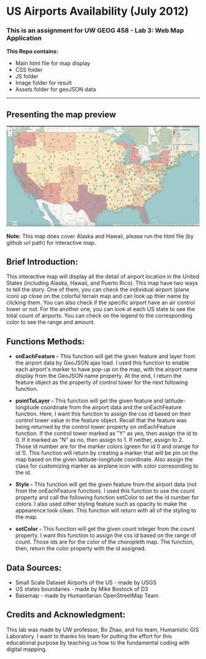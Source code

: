 # US Airports Availability (July 2012)

### This is an assignment for UW GEOG 458 - Lab 3: Web Map Application

**This Repo contains:**
* Main html file for map display
* CSS folder 
* JS folder
* Image folder for result
* Assets folder for geoJSON data
____________________________________________________________________________________________________________________________________________________________________

## Presenting the map preview 

![!US Airports Map](img/preview.jpg)

**Note:** This map does cover Alaska and Hawaii, please run the html file (by github url path) for interactive map. 

## Brief Introduction:

This interactive map will display all the detail of airport location in the United States (including Alaska, Hawaii, and Puerto Rico). This map have two ways to tell the story. One of them, you can check the individual airport (plane icon) up close on the colorful terrain map and can look up thier name by clicking them. You can also check if the specific airport have an air control tower or not. For the another one, you can look at each US state to see the total count of airports. You can check on the legend to the corresponding color to see the range and amount.

## Functions Methods:

* **onEachFeature -**  This function will get the given feature and layer from the airport data by GeoJSON ajax load. I used this function to enable each airport's marker to have pop-up on the map, with the airport name display from the GeoJSON name property. At the end, I return the feature object as the property of control tower for the next following function.

* **pointToLayer -** This function will get the given feature and latitude-longitude coordinate from the airport data and the onEachFeature function. Here, I want this function to assign the css id based on their control tower value in the feature object. Recall that the feature was being returned by the control tower property on onEachFeature function. If the control tower marked as "Y" as yes, then assign the id to 0. If it marked as "N" as no, then assign to 1. If neither, assign to 2. Those id number are for the marker colors (green for id 0 and orange for id 1). This function will return by creating a marker that will be pin on the map based on the given latitude-longitude coordinate. Also assign the class for customizing marker as airplane icon with color corresonding to the id.

* **Style -** This function will get the given feature from the airport data (not from the onEachFeature function). I used this function to use the count property and call the following function setColor to set the id number for colors. I also used other styling feature such as opacity to make the appearence look clean. This function will return with all of the styling to the map.

* **setColor -** This function will get the given count integer from the count property. I want this function to assign the css id based on the range of count. Those ids are for the color of the choropleth map. The function, then, return the color property with the id assigned.  

## Data Sources:

* Small Scale Dataset Airports of the US - made by USGS
* US states boundaries - made by Mike Bostock of D3
* Basemap - made by Humanitarian OpenStreetMap Team

## Credits and Acknowledgment:

This lab was made by UW professor, Bo Zhao, and his team, Humanistic GIS Laboratory. I want to thanks his team for putting the effort for this educational purpose by teaching us how to the fundamental coding with digital mapping. 
